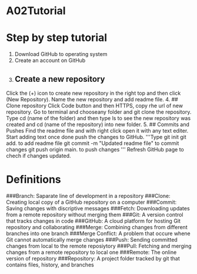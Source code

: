 # A02Tutorial
# Step by step tutorial
1. Download GitHub to operating system 
2. Create an account on GitHub
3. ## Create a new repository
Click the (+) icon to create new repository in the right top and then click (New Repository). Name the new repository and add readme file.
4. ## Clone repository
Click Code button and then HTTPS, copy rhe url of new repository. Go to terminal and chooseany folder and git clone the repository. 
Type cd (name of the folder) and then type ls to see the new repository was created and cd (name of the repository) into new folder.
5. ## Commits and Pushes
Find the readme file and with right click open it with any text editer.
Start adding text once done push the changes to GitHub. 
'''Type 
git init 
git add. to add readme file
git commit -m "Updated readme file" to commit changes
git push origin main. to push changes
'''
Refresh GitHub page to chech if changes updated.






# Definitions
###Branch: Saparate line of development in a repository
###Clone: Creating local copy of a GitHub repository on a computer
###Commit: Saving changes with discriptive messages
###Fetch: Downloading updates from a remote repository without merging them
###Git: A version control that tracks changes in code
###GitHub: A cloud platform for hosting Git repository and collaborating
###Merge: Combining changes from different branches into one branch
###Merge Conflict: A problem that occure whene Git cannot automatically merge changes
###Push: Sending committed changes from local to the remote reposiytory 
###Pull: Fetching and merging changes from a remote repository to local one
###Remote: The online version of repository
###Repository: A project folder tracked by git that contains files, history, and branches
